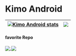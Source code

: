 # Kimo Android

| <a href="https://encept.co"><img align="center" src="https://github-readme-stats.vercel.app/api?username=kimoandroid&show_icons=true&include_all_commits=true&theme=buefy&hide_border=true" alt="Kimo Android stats" /></a> | <a href="[https://encept.co](https://encept.co)"><img align="center" src="https://github-readme-stats.vercel.app/api/top-langs/?username=kimoandroid&layout=compact&theme=buefy&hide_border=true" /></a> |
| ------------- | ------------- |


#### favorite Repo

<a href="https://github.com/kimoandroid/Smart-BadgeView">
  <img align="center" src="https://github-readme-stats.vercel.app/api/pin/?username=kimoandroid&repo=Smart-BadgeView&theme=buefy" />
</a>
<a href="https://github.com/kimoandroid/Morse-Code">
  <img align="center" src="https://github-readme-stats.vercel.app/api/pin/?username=kimoandroid&repo=Morse-Code&theme=buefy" />
</a>
